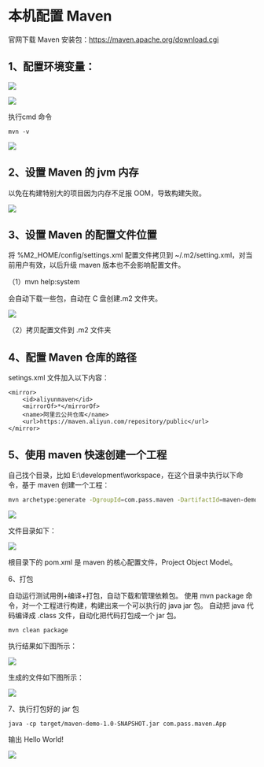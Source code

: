 # 本机配置 Maven

官网下载 Maven 安装包：https://maven.apache.org/download.cgi

## 1、配置环境变量：

![](http://cdn.jayh.club/blog/20210905/dUvhNruBlpCn.png?imageslim)

![](http://cdn.jayh.club/blog/20210905/g4EgT5vhIEWQ.png?imageslim)



执行cmd 命令

``` SH
mvn -v
```

![](http://cdn.jayh.club/blog/20210905/Ut1jMKfoFYWp.png?imageslim)

## 2、设置 Maven 的 jvm 内存

以免在构建特别大的项目因为内存不足报 OOM，导致构建失败。

![](http://cdn.jayh.club/blog/20210905/GFUiRwtO00po.png?imageslim)

## 3、设置 Maven 的配置文件位置

将 %M2_HOME/config/settings.xml 配置文件拷贝到 ~/.m2/setting.xml，对当前用户有效，以后升级 maven 版本也不会影响配置文件。

（1）mvn help:system

会自动下载一些包，自动在 C 盘创建.m2 文件夹。

![](http://cdn.jayh.club/blog/20210905/ADzT3EXCYUPD.png?imageslim)

（2）拷贝配置文件到 .m2 文件夹

## 4、配置 Maven 仓库的路径

setings.xml 文件加入以下内容：

``` SH
<mirror>
    <id>aliyunmaven</id>
    <mirrorOf>*</mirrorOf>
    <name>阿里云公共仓库</name>
    <url>https://maven.aliyun.com/repository/public</url>
</mirror>
```

## 5、使用 maven 快速创建一个工程
自己找个目录，比如 E:\development\workspace，在这个目录中执行以下命令，基于 maven 创建一个工程：

``` sh
mvn archetype:generate -DgroupId=com.pass.maven -DartifactId=maven-demo -DarchetypeArtifactId=maven-archetype-quickstart -DinteractiveMode=false
```
![](http://cdn.jayh.club/blog/20210905/8q5wC8B42B4r.png?imageslim)

文件目录如下：

![](http://cdn.jayh.club/blog/20210905/1k91rkj2Y7aQ.png?imageslim)

根目录下的 pom.xml 是 maven 的核心配置文件，Project Object Model。

6、打包

自动运行测试用例+编译+打包，自动下载和管理依赖包。
使用 mvn package 命令，对一个工程进行构建，构建出来一个可以执行的 java jar 包。
自动把 java 代码编译成 .class 文件，自动化把代码打包成一个 jar 包。

``` SH
mvn clean package
```

执行结果如下图所示：

![](http://cdn.jayh.club/blog/20210905/CYNBIHeBhJHn.png?imageslim)

生成的文件如下图所示：

![](http://cdn.jayh.club/blog/20210905/6xjl7WCRuTgh.png?imageslim)

7、执行打包好的 jar 包

``` SH
java -cp target/maven-demo-1.0-SNAPSHOT.jar com.pass.maven.App
```

输出 Hello World!

![](http://cdn.jayh.club/blog/20210905/Jr7swaoikVcL.png?imageslim)